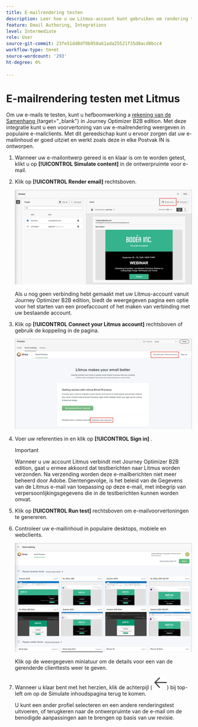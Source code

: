```yaml
---
title: E-mailrendering testen
description: Leer hoe u uw Litmus-account kunt gebruiken om rendering te testen voor e-mails in Journey Optimizer B2B edition.
feature: Email Authoring, Integrations
level: Intermediate
role: User
source-git-commit: 23fe51dd0df0b958a61ada25521f35d8acd8bcc4
workflow-type: tm+mt
source-wordcount: '293'
ht-degree: 0%

---
```


# E-mailrendering testen met Litmus

Om uw e-mails te testen, kunt u hefboomwerking a [ rekening van de Samenhang ](https://www.litmus.com/email-testing){target="_blank"} in Journey Optimizer B2B edition. Met deze integratie kunt u een voorvertoning van uw e-mailrendering weergeven in populaire e-mailclients. Met dit gereedschap kunt u ervoor zorgen dat uw e-mailinhoud er goed uitziet en werkt zoals deze in elke Postvak IN is ontworpen.

1. Wanneer uw e-mailontwerp gereed is en klaar is om te worden getest, klikt u op **[!UICONTROL Simulate content]** in de ontwerpruimte voor e-mail.

1. Klik op **[!UICONTROL Render email]** rechtsboven.

   ![ teruggeeft e-mailknoop ](./assets/email-simulate-render-button.png)

   Als u nog geen verbinding hebt gemaakt met uw Litmus-account vanuit Journey Optimizer B2B edition, biedt de weergegeven pagina een optie voor het starten van een proefaccount of het maken van verbinding met uw bestaande account.

1. Klik op **[!UICONTROL Connect your Litmus account]** rechtsboven of gebruik de koppeling in de pagina.

   ![ verbind uw rekening van de Samenhang ](./assets/email-simulate-render-litmus-connect.png)

1. Voer uw referenties in en klik op **[!UICONTROL Sign in]** .

   >[!IMPORTANT]
   >
   >Wanneer u uw account Litmus verbindt met Journey Optimizer B2B edition, gaat u ermee akkoord dat testberichten naar Litmus worden verzonden. Na verzending worden deze e-mailberichten niet meer beheerd door Adobe. Dientengevolge, is het beleid van de Gegevens van de Litmus e-mail van toepassing op deze e-mail, met inbegrip van verpersoonlijkingsgegevens die in de testberichten kunnen worden omvat.

1. Klik op **[!UICONTROL Run test]** rechtsboven om e-mailvoorvertoningen te genereren.

1. Controleer uw e-mailinhoud in populaire desktops, mobiele en webclients.

   ![ de e-mailvoorproeven van de Samenhang ](./assets/email-simulate-render-litmus-previews.png)

   Klik op de weergegeven miniatuur om de details voor een van de gerenderde clienttests weer te geven.

1. Wanneer u klaar bent met het herzien, klik de achterpijl ( ![ toon of verberg filterpictogram ](../../assets/do-not-localize/icon_back-arrow.svg)) bij top-left om op de Simulate inhoudspagina terug te komen.

   U kunt een ander profiel selecteren en een andere renderingstest uitvoeren, of terugkeren naar de ontwerpruimte van de e-mail om de benodigde aanpassingen aan te brengen op basis van uw revisie.

